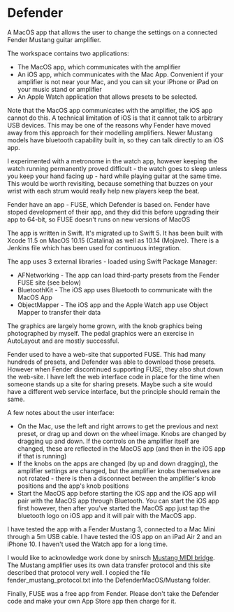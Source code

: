 #  Defender

A MacOS app that allows the user to change the settings on a connected Fender Mustang guitar amplifier.

The workspace contains two applications:

- The MacOS app, which communicates with the amplifier
- An iOS app, which communicates with the Mac App. Convenient if your amplifier is not near your Mac, and you can sit your iPhone or iPad on your music stand or amplifier
- An Apple Watch application that allows presets to be selected.

Note that the MacOS app communicates with the amplifier, the iOS app cannot do this. A technical limitation of iOS is that it cannot talk to arbitrary USB devices. This may be one of the reasons why Fender have moved away from this approach for their modelling amplifiers. Newer Mustang models have bluetooth capability built in, so they can talk directly to an iOS app.

I experimented with a metronome in the watch app, however keeping the watch running permanently proved difficult - the watch goes to sleep unless you keep your hand facing up - hard while playing guitar at the same time. This would be worth revisiting, because something that buzzes on your wrist with each strum would really help new players keep the beat.

Fender have an app - FUSE, which Defender is based on. Fender have stoped development of their app, and they did this before upgrading their app to 64-bit, so FUSE doesn't runs on new versions of MacOS

The app is written in Swift. It's migrated up to Swift 5. It has been built with Xcode 11.5 on MacOS 10.15 (Catalina) as well as 10.14 (Mojave). There is a Jenkins file which has been used for continuous integration.

The app uses 3 external libraries - loaded using Swift Package Manager:
- AFNetworking - The app can load third-party presets from the Fender FUSE site (see below)
- BluetoothKit - The iOS app uses Bluetooth to communicate with the MacOS App
- ObjectMapper - The iOS app and the Apple Watch app use Object Mapper to transfer their data

The graphics are largely home grown, with the knob graphics being photographed by myself. The pedal graphics were an exercise in AutoLayout and are mostly successful.

Fender used to have a web-site that supported FUSE. This had many hundreds of presets, and Defender was able to download those presets. However when Fender discontinued supporting FUSE, they also shut down the web-site. I have left the web interface code in place for the time when someone stands up a site for sharing presets. Maybe such a site would have a different web service interface, but the principle should remain the same.

A few notes about the user interface:
- On the Mac, use the left and right arrows to get the previous and next preset, or drag up and down on the wheel image. Knobs are changed by dragging up and down. If the controls on the amplifier itself are changed, these are reflected in the MacOS app (and then in the iOS app if that is running)
- If the knobs on the apps are changed (by up and down dragging), the amplifier settings are changed, but the amplifier knobs themselves are not rotated - there is then a disconnect between the amplifier's knob positions and the app's knob positions
- Start the MacOS app before starting the iOS app and the iOS app will pair with the MacOS app through Bluetooth. You can start the iOS app first however, then after you've started the MacOS app just tap the bluetooth logo on iOS app and it will pair with the MacOS app.

I have tested the app with a Fender Mustang 3, connected to a Mac Mini through a 5m USB cable. I have tested the iOS app on an iPad Air 2 and an iPhone 10. I haven't used the Watch app for a long time.

I would like to acknowledge work done by snirsch [Mustang MIDI bridge](https://github.com/snhirsch/mustang-midi-bridge). The Mustang amplifier uses its own data transfer protocol and this site described that protocol very well. I copied the file fender_mustang_protocol.txt into the DefenderMacOS/Mustang folder.

Finally, FUSE was a free app from Fender. Please don't take the Defender code and make your own App Store app then charge for it.
